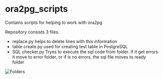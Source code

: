 # ora2pg_scripts
Contains scripts for helping to work with ora2pg

Repository consists 3 files.
* replace.py helps to delete lines with this information
* table create.py used for creating test table in PostgreSQL
* SQL checker.py Tryes to execute the sql code from folder. If it get errors it move to error folder, or if is no errors, the sql file moves to ready folder

![Folders](https://github.com/nurgalive/ora2pg_scripts/blob/master/materials/1.png)
